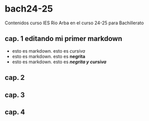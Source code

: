 # bach24-25
Contenidos curso IES Rio Arba en el curso 24-25 para Bachillerato 
## cap. 1 editando mi primer markdown

- esto es markdown. esto es *cursiva* 
- esto es markdown. esto es **negrita** 
- esto es markdown. esto es ***negrita y cursiva*** 

## cap. 2
## cap. 3
## cap. 4
